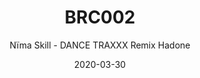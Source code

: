 ---
title: "BRC002"
subtitle: "Nïma Skill - DANCE TRAXXX Remix Hadone"
date: 2020-03-30
draft: false

# post thumb
image: "https://f4.bcbits.com/img/a4059712223_10.jpg"

# post type // discography
type: "Nïma Skill"
---